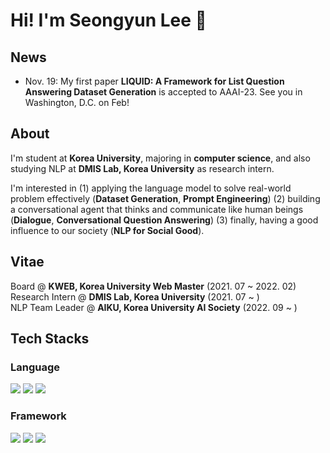 # Hi! I'm Seongyun Lee 👋

## News
- Nov. 19: My first paper **LIQUID: A Framework for List Question Answering Dataset Generation** is accepted to AAAI-23. See you in Washington, D.C. on Feb!

## About
I'm student at **Korea University**, majoring in **computer science**, and also studying NLP at <b>DMIS Lab, Korea University</b> as research intern.<br>

I'm interested in (1) applying the language model to solve real-world problem effectively (**Dataset Generation**, **Prompt Engineering**) (2) building a conversational agent that thinks and communicate like human beings (**Dialogue**, **Conversational Question Answering**) (3) finally, having a good influence to our society (**NLP for Social Good**). <br>

## Vitae
Board @ **KWEB, Korea University Web Master** (2021. 07 ~ 2022. 02)<br>
Research Intern @ **DMIS Lab, Korea University** (2021. 07 ~ ) <br>
NLP Team Leader @ **AIKU, Korea University AI Society** (2022. 09 ~ )
## Tech Stacks
### Language
  <img src="https://img.shields.io/badge/Python-3776AB?style=flat-square&logo=Python&logoColor=FFFFFF"/> <img src="https://img.shields.io/badge/C-A8B9CC?style=flat-square&logo=C&logoColor=FFFFFF"/> <img src="https://img.shields.io/badge/MySQL-4479A1?style=flat-square&logo=MySQL&logoColor=FFFFFF"/>
  
### Framework
  <img src="https://img.shields.io/badge/PyTorch-EE4C2C?style=flat-square&logo=PyTorch&logoColor=FFFFFF"/> <img src="https://img.shields.io/badge/Weights & Biases-FFBE00?style=flat-square&logo=Weights%20%26%20Biases&logoColor=FFFFFF"/> <img src="https://img.shields.io/badge/Django-092E20?style=flat-square&logo=Django&logoColor=FFFFFF"/> 

